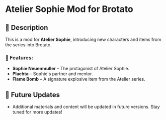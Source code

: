 # Atelier Sophie Mod for Brotato

## 📌 Description
This is a mod for **Atelier Sophie**, introducing new characters and items from the series into Brotato.

### 🔹 Features:
- **Sophie Neuenmuller** – The protagonist of Atelier Sophie.
- **Plachta** – Sophie's partner and mentor.
- **Flame Bomb** – A signature explosive item from the Atelier series.

## 🔄 Future Updates
- Additional materials and content will be updated in future versions. Stay tuned for more updates!
